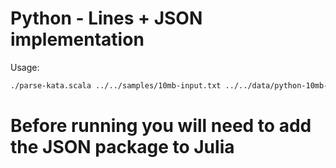 # Python - Lines + JSON implementation

Usage:

```sh
./parse-kata.scala ../../samples/10mb-input.txt ../../data/python-10mb-output.txt
```
# Before running you will need to add the JSON package to Julia
